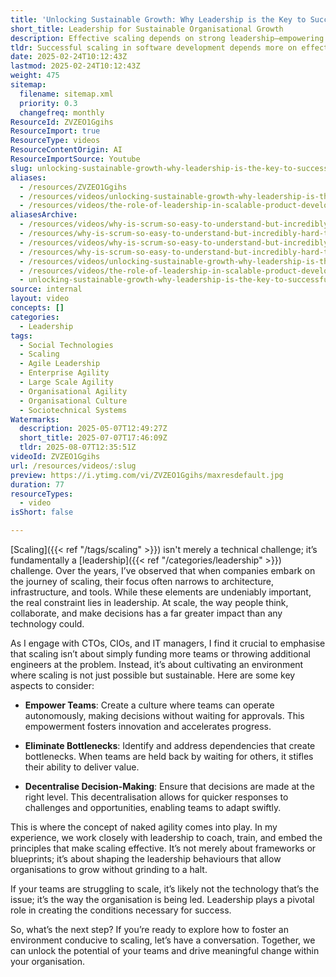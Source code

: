 ```yaml
---
title: 'Unlocking Sustainable Growth: Why Leadership is the Key to Successful Scaling'
short_title: Leadership for Sustainable Organisational Growth
description: Effective scaling depends on strong leadership—empowering teams, removing bottlenecks, and decentralising decisions to enable sustainable organisational growth.
tldr: Successful scaling in software development depends more on effective leadership than on technical solutions. Empowering teams, removing bottlenecks, and decentralising decision-making are key to sustainable growth. Development managers should focus on shaping leadership behaviours to create an environment where teams can scale effectively.
date: 2025-02-24T10:12:43Z
lastmod: 2025-02-24T10:12:43Z
weight: 475
sitemap:
  filename: sitemap.xml
  priority: 0.3
  changefreq: monthly
ResourceId: ZVZEO1Ggihs
ResourceImport: true
ResourceType: videos
ResourceContentOrigin: AI
ResourceImportSource: Youtube
slug: unlocking-sustainable-growth-why-leadership-is-the-key-to-successful-scaling
aliases:
  - /resources/ZVZEO1Ggihs
  - /resources/videos/unlocking-sustainable-growth-why-leadership-is-the-key-to-successful-scaling
  - /resources/videos/the-role-of-leadership-in-scalable-product-development
aliasesArchive:
  - /resources/videos/why-is-scrum-so-easy-to-understand-but-incredibly-hard-to-master
  - /resources/why-is-scrum-so-easy-to-understand-but-incredibly-hard-to-master
  - /resources/videos/why-is-scrum-so-easy-to-understand-but-incredibly-hard-to-master-
  - /resources/why-is-scrum-so-easy-to-understand-but-incredibly-hard-to-master-
  - /resources/videos/unlocking-sustainable-growth-why-leadership-is-the-key-to-successful-scaling
  - /resources/videos/the-role-of-leadership-in-scalable-product-development
  - unlocking-sustainable-growth-why-leadership-is-the-key-to-successful-scaling
source: internal
layout: video
concepts: []
categories:
  - Leadership
tags:
  - Social Technologies
  - Scaling
  - Agile Leadership
  - Enterprise Agility
  - Large Scale Agility
  - Organisational Agility
  - Organisational Culture
  - Sociotechnical Systems
Watermarks:
  description: 2025-05-07T12:49:27Z
  short_title: 2025-07-07T17:46:09Z
  tldr: 2025-08-07T12:35:51Z
videoId: ZVZEO1Ggihs
url: /resources/videos/:slug
preview: https://i.ytimg.com/vi/ZVZEO1Ggihs/maxresdefault.jpg
duration: 77
resourceTypes:
  - video
isShort: false

---
```

[Scaling]({{< ref "/tags/scaling" >}}) isn't merely a technical challenge; it’s fundamentally a [leadership]({{< ref "/categories/leadership" >}}) challenge. Over the years, I’ve observed that when companies embark on the journey of scaling, their focus often narrows to architecture, infrastructure, and tools. While these elements are undeniably important, the real constraint lies in leadership. At scale, the way people think, collaborate, and make decisions has a far greater impact than any technology could.

As I engage with CTOs, CIOs, and IT managers, I find it crucial to emphasise that scaling isn’t about simply funding more teams or throwing additional engineers at the problem. Instead, it’s about cultivating an environment where scaling is not just possible but sustainable. Here are some key aspects to consider:

- **Empower Teams**: Create a culture where teams can operate autonomously, making decisions without waiting for approvals. This empowerment fosters innovation and accelerates progress.

- **Eliminate Bottlenecks**: Identify and address dependencies that create bottlenecks. When teams are held back by waiting for others, it stifles their ability to deliver value.

- **Decentralise Decision-Making**: Ensure that decisions are made at the right level. This decentralisation allows for quicker responses to challenges and opportunities, enabling teams to adapt swiftly.

This is where the concept of naked agility comes into play. In my experience, we work closely with leadership to coach, train, and embed the principles that make scaling effective. It’s not merely about frameworks or blueprints; it’s about shaping the leadership behaviours that allow organisations to grow without grinding to a halt. 

If your teams are struggling to scale, it’s likely not the technology that’s the issue; it’s the way the organisation is being led. Leadership plays a pivotal role in creating the conditions necessary for success. 

So, what’s the next step? If you’re ready to explore how to foster an environment conducive to scaling, let’s have a conversation. Together, we can unlock the potential of your teams and drive meaningful change within your organisation.
